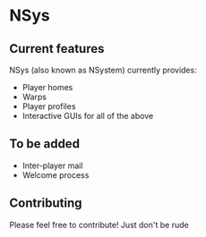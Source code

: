# NSys
## Current features
NSys (also known as NSystem) currently provides:
* Player homes
* Warps
* Player profiles
* Interactive GUIs for all of the above
## To be added
* Inter-player mail
* Welcome process
## Contributing
Please feel free to contribute! Just don't be rude
